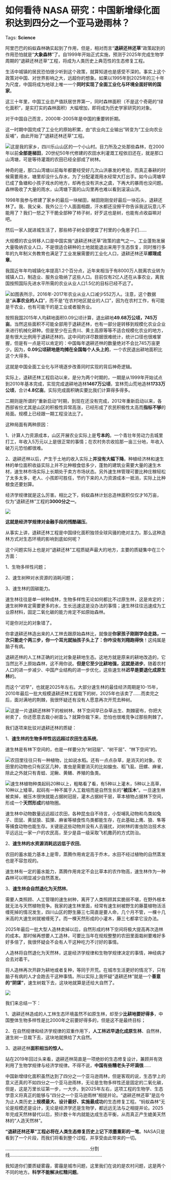 # 如何看待 NASA 研究：中国新增绿化面积达到四分之一个亚马逊雨林？

Tags: **Science**

阿里巴巴的蚂蚁森林确实起到了作用，但是，相对而言“**退耕还林还草**”政策起到的作用恐怕就是“**大象森林**”了。自1999年开始正式实施，预测于2025年完成生物学周期的“退耕还林还草”工程，将成为人类历史上典范性的生态修复工程。

  


生活中城镇的居民恐怕很少听到这个政策，就算知道也是感受不深的。事实上这个政策对中国、对世界影响之大，远超你的想象。如果以1995年到2025年的三十年为尺度，中国将成为地球上唯一一个**同时实现了全面工业化与环境全面好转的国家**。

  


这三十年里，中国工业总产值跃居世界第一，同时森林面积（不是这个奇葩的“绿化面积”，是实打实的森林面积）大幅增加，即将成为历史学家研究的对象。

  


  


  


  


对于中国自己而言，2000年-2005年是中国的重要转折期。

  


这一时期中国完成了工业化的原始积累，由“农业向工业输出”转变为“工业向农业反哺”，由此开始了“退耕还林还草”工程。

![](https://pic2.zhimg.com/50/v2-f0346fc9bdb403f406ec51013f9c1824_hd.jpg?source=1940ef5c)这是我的家乡，四川乐山山区的一个小山村。目力所及之处那些森林，在2000年以前**全部是梯田**，20世纪50年代修建的农田水利灌溉工程依旧还在，就是那口山湾塘，可是等待灌溉的农田已经全部成了树林。

  


神奇的是，那口山湾塘以前每年都要经受好几次山洪暴发的考验，而真正春耕的时候需要用水，塘里却没什么存水，为了分配灌溉用水经常大打出手。如今山湾塘早已成了鱼塘和小孩子戏水的地方，却再也没有洪水之虞，下再大的暴雨也没问题。森林吸收了大量的雨水，山湾塘下面的山沟里再也难以看到滚滚山洪。

  


1998年我参与修建了家乡的最后一块梯田，梯田刚刚垒好最后一块石头，退耕还林了。我、我父亲、我外公三个人面面相觑，汗水都还没擦干你告诉我这玩意儿不能用了？我们一怒之下干脆全部种了柿子树，好歹这也是树，也能有点收益嘛对吧。

  


然后一家人就进城生活了，那些柿子树全部便宜了村里的小兔崽子们……

  


  


  


大规模的农业转移人口是中国实施“退耕还林还草”政策的底气之一。工业蓬勃发展大量吸纳农业人口，不是很适合耕种的土地就能退出来用于生态恢复，同时推行多年的九年制义务教育也满足了工业发展需要的工业化人口，退耕还林还草**顺理成章**。

  


我国近年年均城镇化率提高1.2个百分点，近年来相当于有8000万人脱离农业转为城镇人口，制造业、服务业吸纳了这些人口。目前仅有2亿人还在从事农业，离我国按照国际先进水平所需的农业从业人口1.5亿的目标已经不远了。

![](https://pic2.zhimg.com/50/v2-5ea0af22365e62417615af20996e5c64_hd.jpg?source=1940ef5c)如图表所示，2016年-2017年农业从业人口减少552万人。注意，这个数据是“**从事农业的人口**”，而不是“在农村地区就业的人口”，因为在农村工作，有可能是干农业，也有可能干的是工业或者服务业。

  


按照我国2015年人均耕地面积0.09公顷计算，退出耕地**49.68万公顷，745万亩**。当然这些面积不可能全部用于退耕还林，也有一部分是转移到规模化农业企业来进行机械化耕种。但是至少在云贵川、黄土高原等等不适合规模化农业的地方，是有很大比例用于退耕还林的。这中间的详尽数据很难统计，统计口径也很难掌握，但是有一点是可以肯定的：中国每年退耕还林的数量绝对不会比745万亩更少。因为，**0.09公顷耕地是均摊在全国每个人头上的**，一个农民退出耕地面积比这个大得多。

  


这就是中国全面工业化与环境逐步改善同时实现的背后神奇逻辑。

  


  


  


实际上，退耕还林工程启动以来，是分为两个时期的，一期是从1999年开始试点到2010年基本完成，实现完成退耕地造林**1467万公顷**，宜林荒山荒地造林**1733万公顷**，合计**4.8亿亩**。实际完成面积确实要比我们计算得多得多。

  


二期则是所谓的“重新启动”时期，到现在还没有完成，2012年重新启动以来，各西部省份尤其是山区的积极性异常高涨，已经形成了农民积极性太高而**指标不够**的局面。规模上已经跟一期工程没法比了。

  


这种局面有两种原因：

  


1、计算人力资源成本，山区开展农业实际上是**亏本的**。一个青壮年劳动力去城里打工，年收入5万元以上是很正常的事情；在农村务农收拾那一亩三分地，年收入破万元恐怕都很难。

  


2、退耕还林以后，产生于土地的收入实际上**并没有大幅下降**。种植经济林和速生林的单位面积收益实际上并不比种粮食低多少，蓬勃的建筑业需要大量的速生木材，速生林市场实际上长期处于卖方市场状态。另外速生林管理可要比种庄稼轻松了太多太多，老人、小孩即可胜任，节约下来的人力资源成本一抵消，实际上比种粮食还要划算。

  


经济学规律就是这么厉害。相比之下，蚂蚁森林计划总造林面积仅仅才16万亩，仅为“退耕还林”工程的**3000分之一**。

![](https://pic4.zhimg.com/50/v2-5f29baf046609dc7ea1fdaec5e9a27e6_hd.jpg?source=1940ef5c)  


**这就是经济学规律对金融手段的残酷碾压**。

  


  


  


从事实上讲，退耕还林工程是中国绿化面积独领全球风骚的绝对主力。那么这种造林方式对生态环境的影响到底如何呢？

  


这个问题实际上也是对“退耕还林”工程质疑声最大的地方，主要的质疑集中在三个方面：

  


1、生物多样性问题；

2、速生树种对水资源的消耗问题；

3、速生林的固碳能力。

  


速生林往往是单一树种成林，生物多样性无论如何都比不过原生林，这是肯定的；速生树种肯定需要更多的水，生长迅速这是没办法的事情；速生林往往迅速成为工业原材料，固定二氧化碳的能力肯定不如原始森林。

  


可是你对比的对象错了。

  


你拿退耕还林造出来的人工林去跟原始森林比，就像是**你家孩子刚刚学会走路，一次只能走个两三步，你一个耳光就抽孩子头上了：你咋没有刘翔跑得快**！这纯属是脑子有病。

  


退耕还林的人工林正确的对比对象是耕地生态。这地方就是原来的耕地改造的，它当然比不上原始森林，这不用你说。**但是它至少比耕地强，这就是进步**。随着农村人口的进一步减少、中国产业结构的进一步优化，这些速生林**迟早是要退化成原生林**的。

  


而这个“迟早”，也就是2025年左右。大部分速生林的最佳经济周期是10-15年，2010年最后一批大规模退耕还林工程栽下的树，2025年也该卖了……而卖完之后，面对满地的荆棘，我很怀疑还有没有人愿意再次开荒去种树。

![](https://pic4.zhimg.com/50/v2-7eb666e3f0d6b6b9893045f677f70d8c_hd.jpg?source=1940ef5c)这是一片退耕还林种下的桉树林，林下空间早已杂草丛生、荆棘密布，你把大树卖了，你还愿意去栽小树苗么？就算你栽下来，恐怕也很难竞争过那些荆棘了。

  


我们逐项来批驳对退耕还林的质疑：

  


1、**速生林的生物多样性远远超过农田生态系统**。

速生林是有林下空间的，也是一样要分为“树冠层”、“树干层”、“林下空间”的。

![](https://pic2.zhimg.com/50/v2-336675f5eeee4d03406c05c713c8a0b3_hd.jpg?source=1940ef5c)农田里往往只有一种植物，比如说水稻。还有一点点杂草，是消灭的对象。农田里的动物也只有区区几种，害虫是需要消灭的比如蝗虫、稻飞虱、田螺、麻雀，除此之外就只有青蛙、泥鳅、黄鳝、养殖的鱼类。

![](https://pic2.zhimg.com/50/v2-73804acc7696f2d3f2c7ad8185618af7_hd.jpg?source=1940ef5c)速生林植物种类起码20种以上，粗略看了看，有5种以上灌木，5种以上高草，10种以上矮草。起码有一种不属于人工栽培而是自然生长的“**被压木**”。一旦速生林被卖掉，被压木很快就能占据树冠层，灌木占据树干层，草本植物占据林下空间，形成一个**天然形成**的植物圈。

速生林中动物数量远远超过农田，各种昆虫自不待言，小型哺乳动物和鸟类如兔子、田鼠、黄鼠狼、狐狸、麻雀等植食性鸟类都能生存，在此基础上鹰、狼、隼等等捕食动物也能生存。关键是这些动物并没有人去骚扰，对树林的害虫防治技术水平远远比一家一户的农民高，至少是县一级采取飞机撒药的方式防治。

  


2、**速生林的水资源消耗远远低于农田**。

农田的蓄水能力基本上是零，蒸腾作用肯定高于乔木，水田不经过植物的自然蒸发也是不容忽视的。

速生林有一定的蓄水能力，蒸腾作用肯定不会比草本的农作物高，速生林作为一种森林可以明显减少自然蒸发。

  


3、**速生林会自然退化为天然林**。

需要人类照顾、人工管理的速生树种，离开了人类照顾其实脆弱不堪，在野外根本就无法与天然植物竞争。我家的速生林里面，经常有速生树被野生的藤蔓植物活活缠死掉的情况发生，四川山区的野生藤三七简直是要人命，几个月不管，一棵十几米高的大速生树就被缠死了。而一棵天然形成的小灌木，藤三七都拿它没办法。

2025年最后一批大型人造林卖掉以后，自然形成的林下空间将极大提高再次造林的成本。那时候再想要人工造林，可要比当年在规规整整的农田里面栽树要难好多好多倍了，我很怀疑会不会有人干这种吃力不讨好的事情。

人造林将自然退化为天然林，这是经济学规律和生物学规律决定的事情，神经病才会去对着干。

将人造林再次开辟为耕地或者复种，等同于开荒。在城市生活更好的情况下，只有脑子有病的人才会跑去干这种事情。所以实际上我怀疑“退耕还林”就是一个**善意的“阴谋”**，速生树栽下去，这块地就算是还给大自然了。

![](https://pic1.zhimg.com/50/v2-de530537ec3c48b7f00c1c7780257f77_hd.jpg?source=1940ef5c)  


  


我们来总结一下：

1、退耕还林造成的人工林生态环境虽然不如原生林，却至少**比耕地要好得多**，中国整体生物多样性是比2000年之前要好得多的，但是这不是最终目标；

2、在自然规律和经济学规律的双重作用下，**人工林迟早退化成原生林**、自然林，速生树一旦栽下去，这块地就换给了大自然。

3、退耕还林**面积相当的惊人**。

站在2019年回过头来看，退耕还林简直是一项绝妙的生态修复设计，兼顾并有效利用了生物学规律与经济学规律。不得不说，**中国有些糟老头子坏滴很**……

  


中国新增绿化面积虽然达到了四分之一个亚马逊雨林，但是客观的说，生态学上的意义还真的不如四分之一个亚马逊雨林，无论是生物多样性还是固定的二氧化碳，但是，这是万里长征第一步，一大步。到2025年左右，这项工程的生物学、生态学意义将真正的能够与“四分之一个亚马逊雨林”相提并论。“退耕还林还草”是迄今为止人类历史上**规模最大、设计最好、实施最成功**的生态修复工程。“蚂蚁森林”无论是规模还是设计，无论是经济学还是生物学，都远远无法与之相提并论。2025年完成天然林替代以后，预计数十年内就能达成生态平衡，从而真正产生媲美天然林的“人造天然林”。

  


**“退耕还林还草”工程必将在人类生态修复历史上记下浓墨重彩的一笔**。NASA只是看到了一个片段，而我们将看到整个过程，并享受由此带来的一切。

  


  


…………………………………………………………分割线………………………………………………………………

  


我知道你们要质疑雾霾，雾霾是城市问题，这里我们在说的是农村问题，这是两个不同的地方。**科学不能解决杠精问题**。



